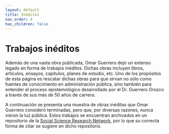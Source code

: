 ```yaml
---
layout: default
title: Inéditos
nav_order: 4
has_children: false
---
```


# Trabajos inéditos
Además de una vasta obra publicada, Omar Guerrero dejó un extenso legado en forma de trabajos inéditos. Dichas obras incluyen libros, artículos, ensayos, capítulos, planes de estudio, etc. Uno de los propósitos de esta página es rescatar dichas obras para que sirvan no sólo como fuentes de conocimiento en administración pública, sino también para entender el proceso epistemológico desarrollado por el Dr. Guerrero Orozco a través de sus más de 50 años de carrera.

A continuación se presenta una muestra de obras inéditas que Omar Guerrero consideró terminadas, pero que, por diversas razones, nunca vieron la luz pública. Estos trabajos se encuentran archivados en un repositorio de la [Social Science Research Network](), por lo que su correcta forma de citar se sugiere en dicho repositorio.

